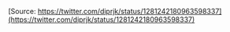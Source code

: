 [Source: https://twitter.com/diprjk/status/1281242180963598337](https://twitter.com/diprjk/status/1281242180963598337)
